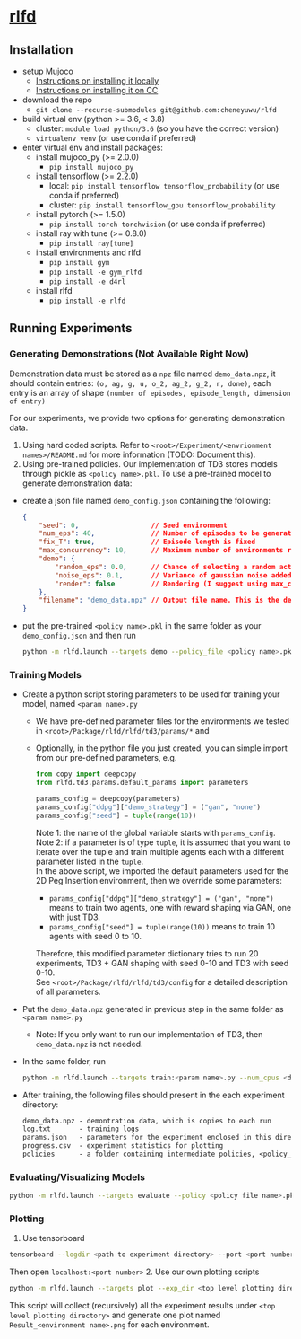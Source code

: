 # [rlfd]((http://www.cs.toronto.edu/~florian/rl_with_shaping/))

## Installation

- setup Mujoco
  - [Instructions on installing it locally](http://www.mujoco.org/)
  - [Instructions on installing it on CC](https://docs.computecanada.ca/wiki/MuJoCo)
- download the repo
  - `git clone --recurse-submodules git@github.com:cheneyuwu/rlfd`
- build virtual env (python >= 3.6, < 3.8)
  - cluster: `module load python/3.6` (so you have the correct version)
  - `virtualenv venv` (or use conda if preferred)
- enter virtual env and install packages:
  - install mujoco_py (>= 2.0.0)
    - `pip install mujoco_py`
  - install tensorflow (>= 2.2.0)
    - local: `pip install tensorflow tensorflow_probability` (or use conda if preferred)
    - cluster: `pip install tensorflow_gpu tensorflow_probability`
  - install pytorch (>= 1.5.0)
    - `pip install torch torchvision` (or use conda if preferred)
  - install ray with tune (>= 0.8.0)
    - `pip install ray[tune]`
  - install environments and rlfd
    - `pip install gym`
    - `pip install -e gym_rlfd`
    - `pip install -e d4rl`
  - install rlfd
    - `pip install -e rlfd`

## Running Experiments

### Generating Demonstrations (Not Available Right Now)

Demonstration data must be stored as a `npz` file named `demo_data.npz`, it should contain entries: `(o, ag, g, u, o_2, ag_2, g_2, r, done)`, each entry is an array of shape `(number of episodes, episode_length, dimension of entry)`

For our experiments, we provide two options for generating demonstration data.

1. Using hard coded scripts. Refer to `<root>/Experiment/<envrionment names>/README.md` for more information (TODO: Document this).
2. Using pre-trained policies. Our implementation of TD3 stores models through pickle as `<policy name>.pkl`. To use a pre-trained model to generate demonstration data:

- create a json file named `demo_config.json` containing the following:

  ```json
  {
      "seed": 0,                  // Seed environment
      "num_eps": 40,              // Number of episodes to be generated
      "fix_T": true,              // Episode length is fixed
      "max_concurrency": 10,      // Maximum number of environments running in parallel
      "demo": {
          "random_eps": 0.0,      // Chance of selecting a random action
          "noise_eps": 0.1,       // Variance of gaussian noise added to action, scaled by maximum action magnitude
          "render": false         // Rendering (I suggest using max_concurrency = 1 when setting this to True)
      },
      "filename": "demo_data.npz" // Output file name. This is the default name consumed by the training scripts.
  }
  ```

- put the pre-trained `<policy name>.pkl` in the same folder as your `demo_config.json` and then run

  ```bash
  python -m rlfd.launch --targets demo --policy_file <policy name>.pkl
  ```

### Training Models

- Create a python script storing parameters to be used for training your model, named `<param name>.py`
  - We have pre-defined parameter files for the environments we tested in `<root>/Package/rlfd/rlfd/td3/params/*` and
  - Optionally, in the python file you just created, you can simple import from our pre-defined parameters, e.g.

    ```python
    from copy import deepcopy
    from rlfd.td3.params.default_params import parameters

    params_config = deepcopy(parameters)
    params_config["ddpg"]["demo_strategy"] = ("gan", "none")
    params_config["seed"] = tuple(range(10))
    ```

    Note 1: the name of the global variable starts with `params_config`. \
    Note 2: if a parameter is of type `tuple`, it is assumed that you want to iterate over the tuple and train multiple agents each with a different parameter listed in the `tuple`. \
    In the above script, we imported the default parameters used for the 2D Peg Insertion environment, then we override some parameters:

    - `params_config["ddpg"]["demo_strategy"] = ("gan", "none")` means to train two agents, one with reward shaping via GAN, one with just TD3.
    - `params_config["seed"] = tuple(range(10))` means to train 10 agents with seed 0 to 10.

    Therefore, this modified parameter dictionary tries to run 20 experiments, TD3 + GAN shaping with seed 0-10 and TD3 with seed 0-10. \
    See `<root>/Package/rlfd/rlfd/td3/config` for a detailed description of all parameters.
- Put the `demo_data.npz` generated in previous step in the same folder as `<param name>.py`
  - Note: If you only want to run our implementation of TD3, then `demo_data.npz` is not needed.
- In the same folder, run

  ```bash
  python -m rlfd.launch --targets train:<param name>.py --num_cpus <default to 1> --num_gpus <default to 0>
  ```

- After training, the following files should present in the each experiment directory:

  ```txt
  demo_data.npz - demontration data, which is copies to each run
  log.txt       - training logs
  params.json   - parameters for the experiment enclosed in this directory
  progress.csv  - experiment statistics for plotting
  policies      - a folder containing intermediate policies, <policy_[0-9]+>.pkl, and the last one, policy_last.pkl
  ```

### Evaluating/Visualizing Models

```bash
python -m rlfd.launch --targets evaluate --policy <policy file name>.pkl
```

### Plotting

1. Use tensorboard

  ```bash
  tensorboard --logdir <path to experiment directory> --port <port number>
  ```

  Then open `localhost:<port number>`
2. Use our own plotting scripts

  ```bash
  python -m rlfd.launch --targets plot --exp_dir <top level plotting directory>
  ```

This script will collect (recursively) all the experiment results under `<top level plotting directory>` and generate one plot named `Result_<environment name>.png` for each environment.
